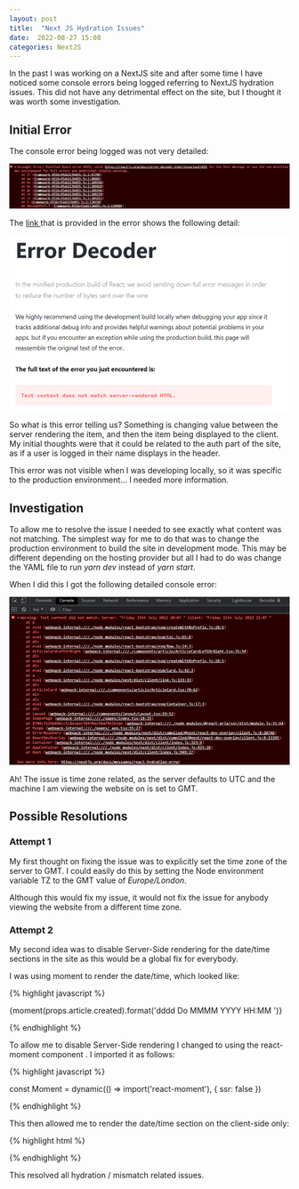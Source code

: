 ```yaml
---
layout: post
title:  "Next JS Hydration Issues"
date:  2022-08-27 15:08
categories: NextJS
---
```


In the past I was working on a NextJS site and after some time I have noticed some console errors being logged referring to NextJS hydration issues. This did not have any detrimental effect on the site, but I thought it was worth some investigation.

## Initial Error

The console error being logged was not very detailed:

![NextJS hydration error](/assets/images/NextJSHydrationInitialError.png)

The <a href="https://reactjs.org/docs/error-decoder.html/?invariant=425">
  link
</a> that is provided in the error shows the following detail:

![NextJS hydration error](/assets/images/NextJSHydrationDetailedError.png)

So what is this error telling us? Something is changing value between the server rendering the item, and then the item being displayed to the client. My initial thoughts were that it could be related to the auth part of the site, as if a user is logged in their name displays in the header.

This error was not visible when I was developing locally, so it was specific to the production environment... I needed more information.

## Investigation

To allow me to resolve the issue I needed to see exactly what content was not matching. The simplest way for me to do that was to change the production environment to build the site in development mode. This may be different depending on the hosting provider but all I had to do was change the YAML file to run *yarn dev* instead of *yarn start*.

When I did this I got the following detailed console error:

![NextJS hydration error](/assets/images/NextJSHydrationFullError.png)

Ah! The issue is time zone related, as the server defaults to UTC and the machine I am viewing the website on is set to GMT.

## Possible Resolutions

### Attempt 1

My first thought on fixing the issue was to explicitly set the time zone of the server to GMT. I could easily do this by setting the Node environment variable TZ to the GMT value of *Europe/London*.

Although this would fix my issue, it would not fix the issue for anybody viewing the website from a different time zone.

### Attempt 2

My second idea was to disable Server-Side rendering for the date/time sections in the site as this would be a global fix for everybody.

I was using moment to render the date/time, which looked like:

{% highlight javascript %}

{moment(props.article.created).format('dddd Do MMMM YYYY HH:MM ')} 

{% endhighlight %}

To allow me to disable Server-Side rendering I changed to using the react-moment component **<Moment>**. I imported it as follows:

{% highlight javascript %}

const Moment = dynamic(() => import('react-moment'), {
  ssr: false
})

{% endhighlight %}

This then allowed me to render the date/time section on the client-side only:

{% highlight html %}

<Moment 
    format='dddd Do MMMM YYYY HH:MM ' 
    date={props.article.created} 
/>

{% endhighlight %}

This resolved all hydration / mismatch related issues.